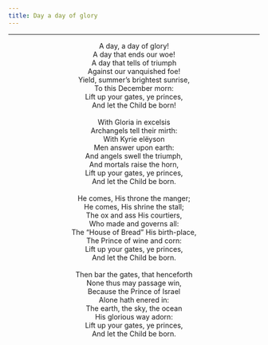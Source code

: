 ```yaml
---
title: Day a day of glory
---
```


---
<center>
A day, a day of glory!<br/>
A day that ends our woe!<br/>
A day that tells of triumph<br/>
Against our vanquished foe!<br/>
Yield, summer’s brightest sunrise,<br/>
To this December morn:<br/>
Lift up your gates, ye princes,<br/>
And let the Child be born!<br/>
<br/>
With Gloria in excelsis<br/>
Archangels tell their mirth:<br/>
With Kyrie elëyson<br/>
Men answer upon earth:<br/>
And angels swell the triumph,<br/>
And mortals raise the horn,<br/>
Lift up your gates, ye princes,<br/>
And let the Child be born.<br/>
<br/>
He comes, His throne the manger;<br/>
He comes, His shrine the stall;<br/>
The ox and ass His courtiers,<br/>
Who made and governs all:<br/>
The “House of Bread” His birth-place,<br/>
The Prince of wine and corn:<br/>
Lift up your gates, ye princes,<br/>
And let the Child be born.<br/>
<br/>
Then bar the gates, that henceforth<br/>
None thus may passage win,<br/>
Because the Prince of Israel<br/>
Alone hath enered in:<br/>
The earth, the sky, the ocean<br/>
His glorious way adorn:<br/>
Lift up your gates, ye princes,<br/>
And let the Child be born.
</center>